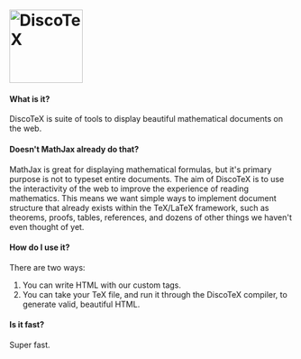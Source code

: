 # [<img src="https://disco-tex.github.io/DiscoTeX/logo.png" width="130" alt="DiscoTeX">](https://disco-tex.github.io/DiscoTeX/)

#### What is it?
DiscoTeX is suite of tools to display beautiful mathematical documents on the web.
#### Doesn't MathJax already do that?
MathJax is great for displaying mathematical formulas, but it's primary purpose is not to typeset entire documents. The aim of DiscoTeX is to use the interactivity of the web to improve the experience of reading mathematics. This means we want simple ways to implement document structure that already exists within the TeX/LaTeX framework, such as theorems, proofs, tables, references, and dozens of other things we haven't even thought of yet.
#### How do I use it?
There are two ways:
1. You can write HTML with our custom tags.
1. You can take your TeX file, and run it through the DiscoTeX compiler, to generate valid, beautiful HTML.
#### Is it fast?
Super fast.
